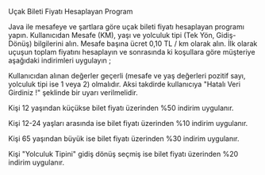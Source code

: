 
Uçak Bileti Fiyatı Hesaplayan Program


Java ile mesafeye ve şartlara göre uçak bileti fiyatı hesaplayan programı yapın. Kullanıcıdan Mesafe (KM), yaşı ve yolculuk tipi (Tek Yön, Gidiş-Dönüş) bilgilerini alın. Mesafe başına ücret 0,10 TL / km olarak alın. İlk olarak uçuşun toplam fiyatını hesaplayın ve sonrasında ki koşullara göre müşteriye aşağıdaki indirimleri uygulayın ;



Kullanıcıdan alınan değerler geçerli (mesafe ve yaş değerleri pozitif sayı, yolculuk tipi ise 1 veya 2) olmalıdır. Aksi takdirde kullanıcıya "Hatalı Veri Girdiniz !" şeklinde bir uyarı verilmelidir.


Kişi 12 yaşından küçükse bilet fiyatı üzerinden %50 indirim uygulanır.


Kişi 12-24 yaşları arasında ise bilet fiyatı üzerinden %10 indirim uygulanır.


Kişi 65 yaşından büyük ise bilet fiyatı üzerinden %30 indirim uygulanır.


Kişi "Yolculuk Tipini" gidiş dönüş seçmiş ise bilet fiyatı üzerinden %20 indirim uygulanır.
